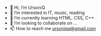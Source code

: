 - 👋 Hi, I’m UrsoniQ
- 👀 I’m interested in IT, music, reading
- 🌱 I’m currently learning HTML, CSS, C++
- 💞️ I’m looking to collaborate on ...
- 📫 How to reach me ursoniqq@gmail.com

<!---
UrsoniQ/UrsoniQ is a ✨ special ✨ repository because its `README.md` (this file) appears on your GitHub profile.
You can click the Preview link to take a look at your changes.
--->
